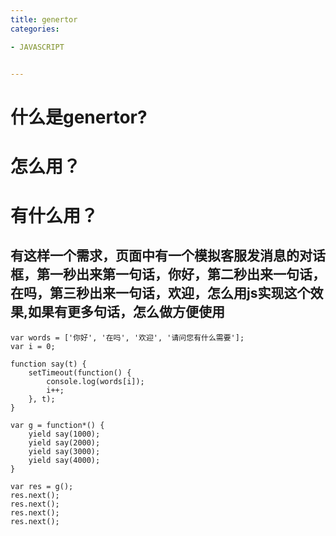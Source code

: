 ```yaml
---
title: genertor
categories: 

- JAVASCRIPT


---
```


# 什么是genertor?
# 怎么用？
# 有什么用？







## 有这样一个需求，页面中有一个模拟客服发消息的对话框，第一秒出来第一句话，你好，第二秒出来一句话，在吗，第三秒出来一句话，欢迎，怎么用js实现这个效果,如果有更多句话，怎么做方便使用


```
var words = ['你好', '在吗', '欢迎', '请问您有什么需要'];
var i = 0;

function say(t) {
    setTimeout(function() {
        console.log(words[i]);
        i++;
    }, t);
}

var g = function*() {
    yield say(1000);
    yield say(2000);
    yield say(3000);
    yield say(4000);
}

var res = g();
res.next();
res.next();
res.next();
res.next();
```

